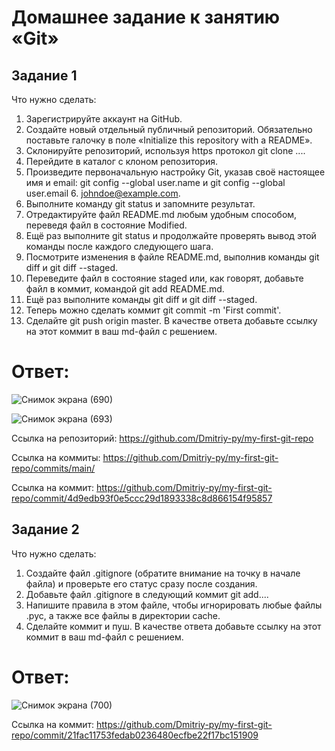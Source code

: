 # Домашнее задание к занятию «Git»


## Задание 1
Что нужно сделать:

1. Зарегистрируйте аккаунт на GitHub.
2. Создайте новый отдельный публичный репозиторий. Обязательно поставьте галочку в поле «Initialize this repository with a README».
3. Склонируйте репозиторий, используя https протокол git clone ....
4. Перейдите в каталог с клоном репозитория.
5. Произведите первоначальную настройку Git, указав своё настоящее имя и email: git config --global user.name и git config --global user.email 6. johndoe@example.com.
6. Выполните команду git status и запомните результат.
7. Отредактируйте файл README.md любым удобным способом, переведя файл в состояние Modified.
8. Ещё раз выполните git status и продолжайте проверять вывод этой команды после каждого следующего шага.
9. Посмотрите изменения в файле README.md, выполнив команды git diff и git diff --staged.
10. Переведите файл в состояние staged или, как говорят, добавьте файл в коммит, командой git add README.md.
11. Ещё раз выполните команды git diff и git diff --staged.
12. Теперь можно сделать коммит git commit -m 'First commit'.
13. Сделайте git push origin master.
В качестве ответа добавьте ссылку на этот коммит в ваш md-файл с решением.


# Ответ:

![Снимок экрана (690)](https://github.com/user-attachments/assets/c7e52cf5-a77c-4750-a363-134a7b58b807)

![Снимок экрана (693)](https://github.com/user-attachments/assets/160451be-1d21-4a24-81ec-9e1bfdb5ca50)

Ссылка на репозиторий:     https://github.com/Dmitriy-py/my-first-git-repo

Ссылка на коммиты:         https://github.com/Dmitriy-py/my-first-git-repo/commits/main/

Ссылка на коммит:          https://github.com/Dmitriy-py/my-first-git-repo/commit/4d9edb93f0e5ccc29d1893338c8d866154f95857




## Задание 2
Что нужно сделать:

1. Создайте файл .gitignore (обратите внимание на точку в начале файла) и проверьте его статус сразу после создания.
2. Добавьте файл .gitignore в следующий коммит git add....
3. Напишите правила в этом файле, чтобы игнорировать любые файлы .pyc, а также все файлы в директории cache.
4. Сделайте коммит и пуш.
В качестве ответа добавьте ссылку на этот коммит в ваш md-файл с решением.


# Ответ:

![Снимок экрана (700)](https://github.com/user-attachments/assets/5f88d0c4-0c0d-4fea-a0fd-98367b25c39f)

Ссылка на коммит:     https://github.com/Dmitriy-py/my-first-git-repo/commit/21fac11753fedab0236480ecfbe22f17bc151909

